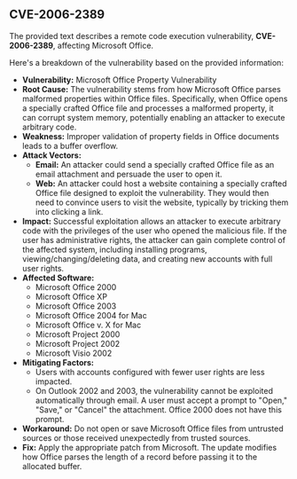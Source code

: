 ## CVE-2006-2389

The provided text describes a remote code execution vulnerability, **CVE-2006-2389**, affecting Microsoft Office.

Here's a breakdown of the vulnerability based on the provided information:

*   **Vulnerability:** Microsoft Office Property Vulnerability
*   **Root Cause:** The vulnerability stems from how Microsoft Office parses malformed properties within Office files. Specifically, when Office opens a specially crafted Office file and processes a malformed property, it can corrupt system memory, potentially enabling an attacker to execute arbitrary code.
*   **Weakness:** Improper validation of property fields in Office documents leads to a buffer overflow.
*   **Attack Vectors:**
    *   **Email:** An attacker could send a specially crafted Office file as an email attachment and persuade the user to open it.
    *   **Web:** An attacker could host a website containing a specially crafted Office file designed to exploit the vulnerability. They would then need to convince users to visit the website, typically by tricking them into clicking a link.
*   **Impact:** Successful exploitation allows an attacker to execute arbitrary code with the privileges of the user who opened the malicious file. If the user has administrative rights, the attacker can gain complete control of the affected system, including installing programs, viewing/changing/deleting data, and creating new accounts with full user rights.
*   **Affected Software:**
    *   Microsoft Office 2000
    *   Microsoft Office XP
    *   Microsoft Office 2003
    *   Microsoft Office 2004 for Mac
    *   Microsoft Office v. X for Mac
    *   Microsoft Project 2000
    *   Microsoft Project 2002
    *   Microsoft Visio 2002
*   **Mitigating Factors:**
    *   Users with accounts configured with fewer user rights are less impacted.
    *   On Outlook 2002 and 2003, the vulnerability cannot be exploited automatically through email. A user must accept a prompt to "Open," "Save," or "Cancel" the attachment. Office 2000 does not have this prompt.
*   **Workaround:** Do not open or save Microsoft Office files from untrusted sources or those received unexpectedly from trusted sources.
*   **Fix:** Apply the appropriate patch from Microsoft. The update modifies how Office parses the length of a record before passing it to the allocated buffer.